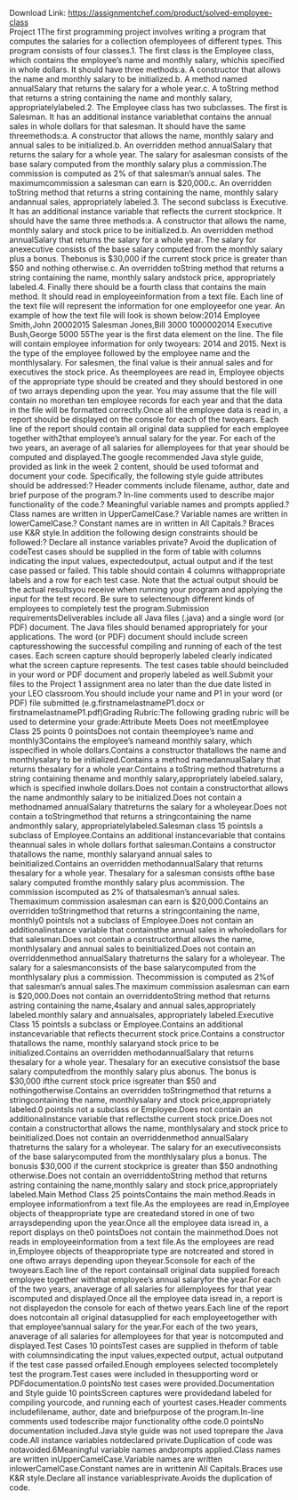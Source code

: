 Download Link: https://assignmentchef.com/product/solved-employee-class
<br>
Project 1The first programming project involves writing a program that computes the salaries for a collection ofemployees of different types. This program consists of four classes.1. The first class is the Employee class, which contains the employee’s name and monthly salary, whichis specified in whole dollars. It should have three methods:a. A constructor that allows the name and monthly salary to be initialized.b. A method named annualSalary that returns the salary for a whole year.c. A toString method that returns a string containing the name and monthly salary, appropriatelylabeled.2. The Employee class has two subclasses. The first is Salesman. It has an additional instance variablethat contains the annual sales in whole dollars for that salesman. It should have the same threemethods:a. A constructor that allows the name, monthly salary and annual sales to be initialized.b. An overridden method annualSalary that returns the salary for a whole year. The salary for asalesman consists of the base salary computed from the monthly salary plus a commission.The commission is computed as 2% of that salesman’s annual sales. The maximumcommission a salesman can earn is $20,000.c. An overridden toString method that returns a string containing the name, monthly salary andannual sales, appropriately labeled.3. The second subclass is Executive. It has an additional instance variable that reflects the current stockprice. It should have the same three methods:a. A constructor that allows the name, monthly salary and stock price to be initialized.b. An overridden method annualSalary that returns the salary for a whole year. The salary for anexecutive consists of the base salary computed from the monthly salary plus a bonus. Thebonus is $30,000 if the current stock price is greater than $50 and nothing otherwise.c. An overridden toString method that returns a string containing the name, monthly salary andstock price, appropriately labeled.4. Finally there should be a fourth class that contains the main method. It should read in employeeinformation from a text file. Each line of the text file will represent the information for one employeefor one year. An example of how the text file will look is shown below:2014 Employee Smith,John 20002015 Salesman Jones,Bill 3000 1000002014 Executive Bush,George 5000 55The year is the first data element on the line. The file will contain employee information for only twoyears: 2014 and 2015. Next is the type of the employee followed by the employee name and the monthlysalary. For salesmen, the final value is their annual sales and for executives the stock price. As theemployees are read in, Employee objects of the appropriate type should be created and they should bestored in one of two arrays depending upon the year. You may assume that the file will contain no morethan ten employee records for each year and that the data in the file will be formatted correctly.Once all the employee data is read in, a report should be displayed on the console for each of the twoyears. Each line of the report should contain all original data supplied for each employee together with2that employee’s annual salary for the year. For each of the two years, an average of all salaries for allemployees for that year should be computed and displayed.The google recommended Java style guide, provided as link in the week 2 content, should be used toformat and document your code. Specifically, the following style guide attributes should be addressed:? Header comments include filename, author, date and brief purpose of the program.? In-line comments used to describe major functionality of the code.? Meaningful variable names and prompts applied.? Class names are written in UpperCamelCase.? Variable names are written in lowerCamelCase.? Constant names are in written in All Capitals.? Braces use K&amp;R style.In addition the following design constraints should be followed:? Declare all instance variables private? Avoid the duplication of codeTest cases should be supplied in the form of table with columns indicating the input values, expectedoutput, actual output and if the test case passed or failed. This table should contain 4 columns withappropriate labels and a row for each test case. Note that the actual output should be the actual resultsyou receive when running your program and applying the input for the test record. Be sure to selectenough different kinds of employees to completely test the program.Submission requirementsDeliverables include all Java files (.java) and a single word (or PDF) document. The Java files should benamed appropriately for your applications. The word (or PDF) document should include screen capturesshowing the successful compiling and running of each of the test cases. Each screen capture should beproperly labeled clearly indicated what the screen capture represents. The test cases table should beincluded in your word or PDF document and properly labeled as well.Submit your files to the Project 1 assignment area no later than the due date listed in your LEO classroom.You should include your name and P1 in your word (or PDF) file submitted (e.g.firstnamelastnameP1.docx or firstnamelastnameP1.pdf)Grading Rubric:The following grading rubric will be used to determine your grade:Attribute Meets Does not meetEmployee Class 25 points 0 pointsDoes not contain theemployee’s name and monthly3Contains the employee’s nameand monthly salary, which isspecified in whole dollars.Contains a constructor thatallows the name and monthlysalary to be initialized.Contains a method namedannualSalary that returns thesalary for a whole year.Contains a toString method thatreturns a string containing thename and monthly salary,appropriately labeled.salary, which is specified inwhole dollars.Does not contain a constructorthat allows the name andmonthly salary to be initialized.Does not contain a methodnamed annualSalary thatreturns the salary for a wholeyear.Does not contain a toStringmethod that returns a stringcontaining the name andmonthly salary, appropriatelylabeled.Salesman class 15 pointsIs a subclass of Employee.Contains an additional instancevariable that contains theannual sales in whole dollars forthat salesman.Contains a constructor thatallows the name, monthly salaryand annual sales to beinitialized.Contains an overridden methodannualSalary that returns thesalary for a whole year. Thesalary for a salesman consists ofthe base salary computed fromthe monthly salary plus acommission. The commission iscomputed as 2% of thatsalesman’s annual sales. Themaximum commission asalesman can earn is $20,000.Contains an overridden toStringmethod that returns a stringcontaining the name, monthly0 pointsIs not a subclass of Employee.Does not contain an additionalinstance variable that containsthe annual sales in wholedollars for that salesman.Does not contain a constructorthat allows the name, monthlysalary and annual sales to beinitialized.Does not contain an overriddenmethod annualSalary thatreturns the salary for a wholeyear. The salary for a salesmanconsists of the base salarycomputed from the monthlysalary plus a commission. Thecommission is computed as 2%of that salesman’s annual sales.The maximum commission asalesman can earn is $20,000.Does not contain an overriddentoString method that returns astring containing the name,4salary and annual sales,appropriately labeled.monthly salary and annualsales, appropriately labeled.Executive Class 15 pointsIs a subclass or Employee.Contains an additional instancevariable that reflects thecurrent stock price.Contains a constructor thatallows the name, monthly salaryand stock price to be initialized.Contains an overridden methodannualSalary that returns thesalary for a whole year. Thesalary for an executive consistsof the base salary computedfrom the monthly salary plus abonus. The bonus is $30,000 ifthe current stock price isgreater than $50 and nothingotherwise.Contains an overridden toStringmethod that returns a stringcontaining the name, monthlysalary and stock price,appropriately labeled.0 pointsIs not a subclass or Employee.Does not contain an additionalinstance variable that reflectsthe current stock price.Does not contain a constructorthat allows the name, monthlysalary and stock price to beinitialized.Does not contain an overriddenmethod annualSalary thatreturns the salary for a wholeyear. The salary for an executiveconsists of the base salarycomputed from the monthlysalary plus a bonus. The bonusis $30,000 if the current stockprice is greater than $50 andnothing otherwise.Does not contain an overriddentoString method that returns astring containing the name,monthly salary and stock price,appropriately labeled.Main Method Class 25 pointsContains the main method.Reads in employee informationfrom a text file.As the employees are read in,Employee objects of theappropriate type are createdand stored in one of two arraysdepending upon the year.Once all the employee data isread in, a report displays on the0 pointsDoes not contain the mainmethod.Does not reads in employeeinformation from a text file.As the employees are read in,Employee objects of theappropriate type are notcreated and stored in one oftwo arrays depending upon theyear.5console for each of the twoyears.Each line of the report containsall original data supplied foreach employee together withthat employee’s annual salaryfor the year.For each of the two years, anaverage of all salaries for allemployees for that year iscomputed and displayed.Once all the employee data isread in, a report is not displayedon the console for each of thetwo years.Each line of the report does notcontain all original datasupplied for each employeetogether with that employee’sannual salary for the year.For each of the two years, anaverage of all salaries for allemployees for that year is notcomputed and displayed.Test Cases 10 pointsTest cases are supplied in theform of table with columnsindicating the input values,expected output, actual outputand if the test case passed orfailed.Enough employees selected tocompletely test the program.Test cases were included in thesupporting word or PDFdocumentation.0 pointsNo test cases were provided.Documentation and Style guide 10 pointsScreen captures were providedand labeled for compiling yourcode, and running each of yourtest cases.Header comments includefilename, author, date and briefpurpose of the program.In-line comments used todescribe major functionality ofthe code.0 pointsNo documentation included.Java style guide was not used toprepare the Java code.All instance variables notdeclared private.Duplication of code was notavoided.6Meaningful variable names andprompts applied.Class names are written inUpperCamelCase.Variable names are written inlowerCamelCase.Constant names are in writtenin All Capitals.Braces use K&amp;R style.Declare all instance variablesprivate.Avoids the duplication of code.